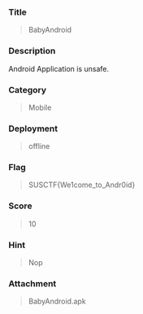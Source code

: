 ### Title
> BabyAndroid

### Description
Android Application is unsafe.

### Category
> Mobile

### Deployment
> offline

### Flag
> SUSCTF{We1come_to_Andr0id}

### Score
> 10

### Hint
> Nop

### Attachment
> BabyAndroid.apk


